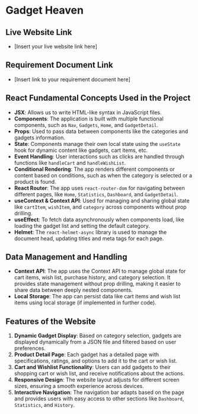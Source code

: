 
# Gadget Heaven

## Live Website Link
- [Insert your live website link here]

## Requirement Document Link
- [Insert link to your requirement document here]

## React Fundamental Concepts Used in the Project
- **JSX**: Allows us to write HTML-like syntax in JavaScript files.
- **Components**: The application is built with multiple functional components, such as `Nav`, `Gadgets`, `Home`, and `GadgetDetail`.
- **Props**: Used to pass data between components like the categories and gadgets information.
- **State**: Components manage their own local state using the `useState` hook for dynamic content like gadgets, cart items, etc.
- **Event Handling**: User interactions such as clicks are handled through functions like `handleCart` and `handleWishList`.
- **Conditional Rendering**: The app renders different components or content based on conditions, such as when the category is selected or a product is found.
- **React Router**: The app uses `react-router-dom` for navigating between different pages, like `Home`, `Statistics`, `Dashboard`, and `GadgetDetail`.
- **useContext & Context API**: Used for managing and sharing global state like `cartItem`, `wishItem`, and `category` across components without prop drilling.
- **useEffect**: To fetch data asynchronously when components load, like loading the gadget list and setting the default category.
- **Helmet**: The `react-helmet-async` library is used to manage the document head, updating titles and meta tags for each page.

## Data Management and Handling
- **Context API**: The app uses the Context API to manage global state for cart items, wish list, purchase history, and category selection. It provides state management without prop drilling, making it easier to share data between deeply nested components.
- **Local Storage**: The app can persist data like cart items and wish list items using local storage (if implemented in further code). 

## Features of the Website
1. **Dynamic Gadget Display**: Based on category selection, gadgets are displayed dynamically from a JSON file and filtered based on user preferences.
2. **Product Detail Page**: Each gadget has a detailed page with specifications, ratings, and options to add it to the cart or wish list.
3. **Cart and Wishlist Functionality**: Users can add gadgets to their shopping cart or wish list, and receive notifications about the actions.
4. **Responsive Design**: The website layout adjusts for different screen sizes, ensuring a smooth experience across devices.
5. **Interactive Navigation**: The navigation bar adapts based on the page and provides users with easy access to other sections like `Dashboard`, `Statistics`, and `History`.

